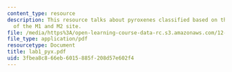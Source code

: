 ```yaml
---
content_type: resource
description: This resource talks about pyroxenes classified based on the occupancy
  of the M1 and M2 site.
file: /media/https%3A/open-learning-course-data-rc.s3.amazonaws.com/12-109-petrology-fall-2005/3fbea8c866eb6015885f208d57e602f4_lab1_pyx.pdf
file_type: application/pdf
resourcetype: Document
title: lab1_pyx.pdf
uid: 3fbea8c8-66eb-6015-885f-208d57e602f4
---
```

